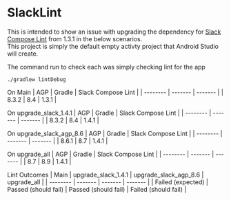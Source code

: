 # SlackLint

This is intended to show an issue with upgrading the dependency for [Slack Compose Lint](https://slackhq.github.io/compose-lints/) from 1.3.1 in the below scenarios.\
This project is simply the default empty activty project that Android Studio will create.

The command run to check each was simply checking lint for the app
```console
./gradlew lintDebug
```

On Main
| AGP      | Gradle  | Slack Compose Lint |
| -------- | ------- | -------            |
| 8.3.2    | 8.4     |  1.3.1             |

On upgrade_slack_1.4.1
| AGP      | Gradle  | Slack Compose Lint |
| -------- | ------- | -------            |
| 8.3.2    | 8.4     |  1.4.1             |

On upgrade_slack_agp_8.6
| AGP      | Gradle  | Slack Compose Lint |
| -------- | ------- | -------            |
| 8.6.1    | 8.7     |  1.4.1             |

On upgrade_all
| AGP      | Gradle  | Slack Compose Lint |
| -------- | ------- | -------            |
| 8.7      | 8.9     |  1.4.1             |

Lint Outcomes
| Main              | upgrade_slack_1.4.1  | upgrade_slack_agp_8.6 | upgrade_all                 |
| --------          | -------              | -------               | -------                     |
| Failed (expected) | Passed (should fail) | Passed (should fail)  | Failed (should fail)        |
